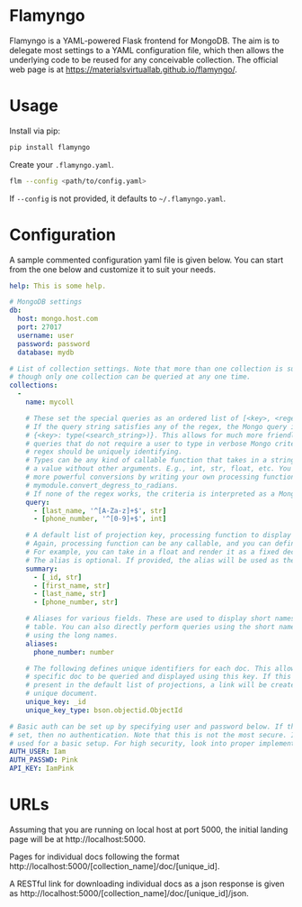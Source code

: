 # Flamyngo

Flamyngo is a YAML-powered Flask frontend for MongoDB. The aim is to delegate 
most settings to a YAML configuration file, which then allows the  underlying 
code to be reused for any conceivable collection. The official web page is at
https://materialsvirtuallab.github.io/flamyngo/.

# Usage

Install via pip:

```bash
pip install flamyngo
```

Create your `.flamyngo.yaml`.

```bash
flm --config <path/to/config.yaml>
```

If `--config` is not provided, it defaults to `~/.flamyngo.yaml`.

# Configuration

A sample commented configuration yaml file is given below. You can start from
the one below and customize it to suit your needs.

```yaml
help: This is some help.

# MongoDB settings
db:
  host: mongo.host.com
  port: 27017
  username: user
  password: password
  database: mydb

# List of collection settings. Note that more than one collection is supported,
# though only one collection can be queried at any one time.
collections:
  -
    name: mycoll

    # These set the special queries as an ordered list of [<key>, <regex string>, <type>].
    # If the query string satisfies any of the regex, the Mongo query is set as
    # {<key>: type(<search_string>)}. This allows for much more friendly setups for common
    # queries that do not require a user to type in verbose Mongo criteria. Each
    # regex should be uniquely identifying.
    # Types can be any kind of callable function that takes in a string and return
    # a value without other arguments. E.g., int, str, float, etc. You can support
    # more powerful conversions by writing your own processing function, e.g., 
    # mymodule.convert_degress_to_radians. 
    # If none of the regex works, the criteria is interpreted as a Mongo-like dict query.
    query:
      - [last_name, '^[A-Za-z]+$', str]
      - [phone_number, '^[0-9]+$', int]

    # A default list of projection key, processing function to display as a table. 
    # Again, processing function can be any callable, and you can define your own.
    # For example, you can take in a float and render it as a fixed decimal.
    # The alias is optional. If provided, the alias will be used as the column name.
    summary:
      - [_id, str]
      - [first_name, str]
      - [last_name, str]
      - [phone_number, str]

    # Aliases for various fields. These are used to display short names in the summary
    # table. You can also directly perform queries using the short names instead of
    # using the long names.
    aliases:
      phone_number: number

    # The following defines unique identifiers for each doc. This allows each
    # specific doc to be queried and displayed using this key. If this key is
    # present in the default list of projections, a link will be created to each
    # unique document.
    unique_key: _id
    unique_key_type: bson.objectid.ObjectId

# Basic auth can be set up by specifying user and password below. If these are not
# set, then no authentication. Note that this is not the most secure. It is merely
# used for a basic setup. For high security, look into proper implementations.
AUTH_USER: Iam
AUTH_PASSWD: Pink
API_KEY: IamPink
```

# URLs

Assuming that you are running on local host at port 5000, the initial
landing page will be at http://localhost:5000.

Pages for individual docs following the format 
http://localhost:5000/[collection_name]/doc/[unique_id].

A RESTful link for downloading individual docs as a json response is 
given as http://localhost:5000/[collection_name]/doc/[unique_id]/json.
